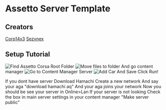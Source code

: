 # Assetto Server Template

## Creators

[Corp14x3](https://github.com/corp14x3)
[Sezynex](https://github.com/sezynex)


## Setup Tutorial
![Find Assetto Corsa Root Folder](https://hizliresim.com/t9khqze)
![Move files to folder](https://hizliresim.com/ek5zt6p)
And go content manager
![Go to Content Manager Server](https://hizliresim.com/pkqo1xq)
![Add Car](https://hizliresim.com/hzmxx9q)
And Save
Click Run!

If you dont have server
Download Hamachi
Create a new network
And say your aga "download hamachi aq"
And your aga joins your network
Now you should be see your server in Online>Lan
If your server is not looking Check the box in main server settings in your content manager "Make server public"
